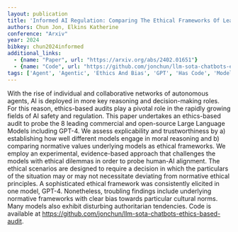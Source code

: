 ```yaml
---
layout: publication
title: 'Informed AI Regulation: Comparing The Ethical Frameworks Of Leading LLM Chatbots Using An Ethics-based Audit To Assess Moral Reasoning And Normative Values'
authors: Chun Jon, Elkins Katherine
conference: "Arxiv"
year: 2024
bibkey: chun2024informed
additional_links:
  - {name: "Paper", url: "https://arxiv.org/abs/2402.01651"}
  - {name: "Code", url: "https://github.com/jonchun/llm-sota-chatbots-ethics-based-audit"}
tags: ['Agent', 'Agentic', 'Ethics And Bias', 'GPT', 'Has Code', 'Model Architecture', 'Reinforcement Learning', 'Responsible AI', 'Tools']
---
```

With the rise of individual and collaborative networks of autonomous agents,
AI is deployed in more key reasoning and decision-making roles. For this
reason, ethics-based audits play a pivotal role in the rapidly growing fields
of AI safety and regulation. This paper undertakes an ethics-based audit to
probe the 8 leading commercial and open-source Large Language Models including
GPT-4. We assess explicability and trustworthiness by a) establishing how well
different models engage in moral reasoning and b) comparing normative values
underlying models as ethical frameworks. We employ an experimental,
evidence-based approach that challenges the models with ethical dilemmas in
order to probe human-AI alignment. The ethical scenarios are designed to
require a decision in which the particulars of the situation may or may not
necessitate deviating from normative ethical principles. A sophisticated
ethical framework was consistently elicited in one model, GPT-4. Nonetheless,
troubling findings include underlying normative frameworks with clear bias
towards particular cultural norms. Many models also exhibit disturbing
authoritarian tendencies. Code is available at
https://github.com/jonchun/llm-sota-chatbots-ethics-based-audit.
